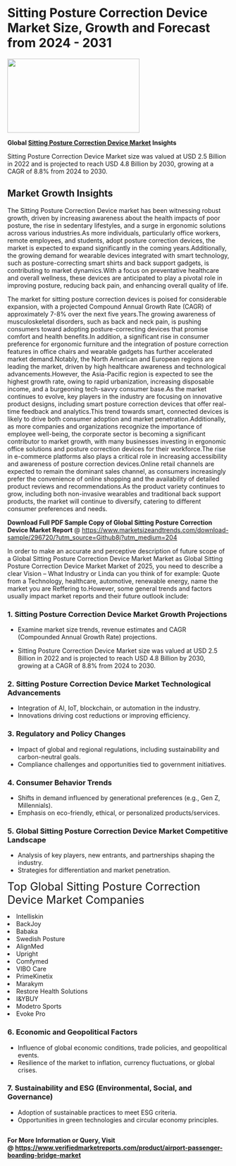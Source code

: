 <H1>Sitting Posture Correction Device Market Size, Growth and Forecast from 2024 - 2031</H1><img class="aligncenter size-medium wp-image-584254" src="https://thirdeyenews.in/wp-content/uploads/2024/09/Global-Market-Research-300x168.jpeg" alt="" width="300" height="168" /><p><strong>Global&nbsp;<a href="https://www.marketsizeandtrends.com/download-sample/296720/?utm_source=Github8j?utm_medium=204">Sitting Posture Correction Device Market</a> Insights</strong></p><p>Sitting Posture Correction Device Market size was valued at USD 2.5 Billion in 2022 and is projected to reach USD 4.8 Billion by 2030, growing at a CAGR of 8.8% from 2024 to 2030.</p><p><h2>Market Growth Insights</h2> <p>The Sitting Posture Correction Device market has been witnessing robust growth, driven by increasing awareness about the health impacts of poor posture, the rise in sedentary lifestyles, and a surge in ergonomic solutions across various industries.As more individuals, particularly office workers, remote employees, and students, adopt posture correction devices, the market is expected to expand significantly in the coming years.Additionally, the growing demand for wearable devices integrated with smart technology, such as posture-correcting smart shirts and back support gadgets, is contributing to market dynamics.With a focus on preventative healthcare and overall wellness, these devices are anticipated to play a pivotal role in improving posture, reducing back pain, and enhancing overall quality of life.</p> <p>The market for sitting posture correction devices is poised for considerable expansion, with a projected Compound Annual Growth Rate (CAGR) of approximately 7-8% over the next five years.The growing awareness of musculoskeletal disorders, such as back and neck pain, is pushing consumers toward adopting posture-correcting devices that promise comfort and health benefits.In addition, a significant rise in consumer preference for ergonomic furniture and the integration of posture correction features in office chairs and wearable gadgets has further accelerated market demand.Notably, the North American and European regions are leading the market, driven by high healthcare awareness and technological advancements.However, the Asia-Pacific region is expected to see the highest growth rate, owing to rapid urbanization, increasing disposable income, and a burgeoning tech-savvy consumer base.As the market continues to evolve, key players in the industry are focusing on innovative product designs, including smart posture correction devices that offer real-time feedback and analytics.This trend towards smart, connected devices is likely to drive both consumer adoption and market penetration.Additionally, as more companies and organizations recognize the importance of employee well-being, the corporate sector is becoming a significant contributor to market growth, with many businesses investing in ergonomic office solutions and posture correction devices for their workforce.The rise in e-commerce platforms also plays a critical role in increasing accessibility and awareness of posture correction devices.Online retail channels are expected to remain the dominant sales channel, as consumers increasingly prefer the convenience of online shopping and the availability of detailed product reviews and recommendations.As the product variety continues to grow, including both non-invasive wearables and traditional back support products, the market will continue to diversify, catering to different consumer preferences and needs.<p><span class=""><strong>Download Full PDF Sample Copy of Global Sitting Posture Correction Device Market Report</strong> @ <a href="https://www.marketsizeandtrends.com/download-sample/296720/?utm_source=Github8j?utm_medium=204" target="_blank">https://www.marketsizeandtrends.com/download-sample/296720/?utm_source=Github8j?utm_medium=204</a></span></p><p>In order to make an accurate and perceptive description of future scope of a Global&nbsp;Sitting Posture Correction Device Market Market as Global&nbsp;Sitting Posture Correction Device Market Market of 2025, you need to describe a clear Vision &ndash; What Industry or Linda can you think of for example: Quote from a Technology, healthcare, automotive, renewable energy, name the market you are Reffering to.However, some general trends and factors usually impact market reports and their future outlook include:</p><h3>1.&nbsp;<strong>Sitting Posture Correction Device Market Growth Projections</strong></h3><ul><li>Examine market size trends, revenue estimates and CAGR (Compounded Annual Growth Rate) projections.</li><li><p>Sitting Posture Correction Device Market size was valued at USD 2.5 Billion in 2022 and is projected to reach USD 4.8 Billion by 2030, growing at a CAGR of 8.8% from 2024 to 2030.</p></li></ul><h3>2.&nbsp;<strong>Sitting Posture Correction Device Market Technological Advancements</strong></h3><ul><li>Integration of AI, IoT, blockchain, or automation in the industry.</li><li>Innovations driving cost reductions or improving efficiency.</li></ul><h3>3.&nbsp;<strong>Regulatory and Policy Changes</strong></h3><ul><li>Impact of global and regional regulations, including sustainability and carbon-neutral goals.</li><li>Compliance challenges and opportunities tied to government initiatives.</li></ul><h3>4.&nbsp;<strong>Consumer Behavior Trends</strong></h3><ul><li>Shifts in demand influenced by generational preferences (e.g., Gen Z, Millennials).</li><li>Emphasis on eco-friendly, ethical, or personalized products/services.</li></ul><h3>5.&nbsp;<strong>Global Sitting Posture Correction Device Market Competitive Landscape</strong></h3><ul><li>Analysis of key players, new entrants, and partnerships shaping the industry.</li><li>Strategies for differentiation and market penetration.</li></ul><p data-pm-slice="1 1 []"><span style="color: inherit; font-family: inherit; font-size: 25px;">Top Global Sitting Posture Correction Device Market Companies</span></p><div class="" data-test-id=""><p><li>Intelliskin</li><li> BackJoy</li><li> Babaka</li><li> Swedish Posture</li><li> AlignMed</li><li> Upright</li><li> Comfymed</li><li> VIBO Care</li><li> PrimeKinetix</li><li> Marakym</li><li> Restore Health Solutions</li><li> I&YBUY</li><li> Modetro Sports</li><li> Evoke Pro</li></p></div><h3>6.&nbsp;<strong>Economic and Geopolitical Factors</strong></h3><ul><li>Influence of global economic conditions, trade policies, and geopolitical events.</li><li>Resilience of the market to inflation, currency fluctuations, or global crises.</li></ul><h3>7.&nbsp;<strong>Sustainability and ESG (Environmental, Social, and Governance)</strong></h3><ul><li>Adoption of sustainable practices to meet ESG criteria.</li><li>Opportunities in green technologies and circular economy principles.</li></ul><h2><strong style="font-size: 14px;">For More Information or Query, Visit @&nbsp;</strong><a style="background-color: #ffffff; font-size: 14px;" href="https://www.marketsizeandtrends.com/report/sitting-posture-correction-device-market/" target="_blank">https://www.verifiedmarketreports.com/product/airport-passenger-boarding-bridge-market</a></h2>